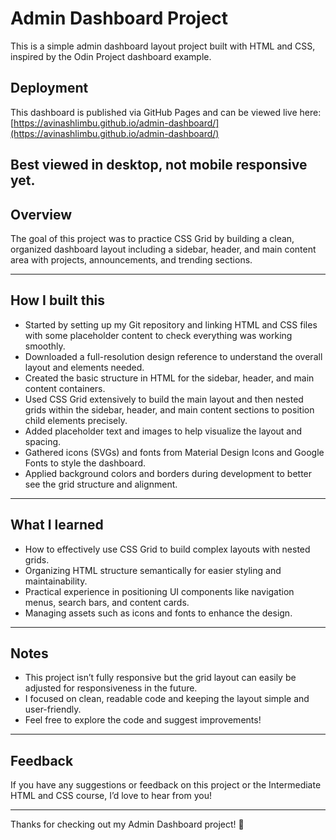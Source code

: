 # Admin Dashboard Project

This is a simple admin dashboard layout project built with HTML and CSS, inspired by the Odin Project dashboard example.

## Deployment

This dashboard is published via GitHub Pages and can be viewed live here:  
[https://avinashlimbu.github.io/admin-dashboard/](https://avinashlimbu.github.io/admin-dashboard/)

Best viewed in desktop, not mobile responsive yet. 
---

## Overview

The goal of this project was to practice CSS Grid by building a clean, 
organized dashboard layout including a sidebar, header, and main content area with projects, announcements, and trending sections.

---

## How I built this

- Started by setting up my Git repository and linking HTML and CSS files with some placeholder content to check everything was working smoothly.  
- Downloaded a full-resolution design reference to understand the overall layout and elements needed.  
- Created the basic structure in HTML for the sidebar, header, and main content containers.  
- Used CSS Grid extensively to build the main layout and then nested grids within the sidebar, header, and main content sections to position child elements precisely.  
- Added placeholder text and images to help visualize the layout and spacing.  
- Gathered icons (SVGs) and fonts from Material Design Icons and Google Fonts to style the dashboard.  
- Applied background colors and borders during development to better see the grid structure and alignment.  

---

## What I learned

- How to effectively use CSS Grid to build complex layouts with nested grids.  
- Organizing HTML structure semantically for easier styling and maintainability.  
- Practical experience in positioning UI components like navigation menus, search bars, and content cards.  
- Managing assets such as icons and fonts to enhance the design.  

---

## Notes

- This project isn’t fully responsive but the grid layout can easily be adjusted for responsiveness in the future.  
- I focused on clean, readable code and keeping the layout simple and user-friendly.  
- Feel free to explore the code and suggest improvements!

---

## Feedback

If you have any suggestions or feedback on this project or the Intermediate HTML and CSS course, I’d love to hear from you!

---

Thanks for checking out my Admin Dashboard project! 🚀
